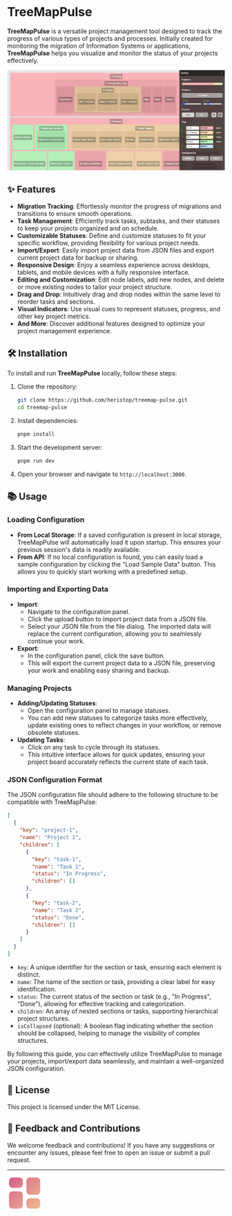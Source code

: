 # TreeMapPulse

**TreeMapPulse** is a versatile project management tool designed to track the progress of various types of projects and processes. Initially created for monitoring the migration of Information Systems or applications, **TreeMapPulse** helps you visualize and monitor the status of your projects effectively.

![screenshot](/public/screenshot.png)

## ✨ Features

- **Migration Tracking**: Effortlessly monitor the progress of migrations and transitions to ensure smooth operations.
- **Task Management**: Efficiently track tasks, subtasks, and their statuses to keep your projects organized and on schedule.
- **Customizable Statuses**: Define and customize statuses to fit your specific workflow, providing flexibility for various project needs.
- **Import/Export**: Easily import project data from JSON files and export current project data for backup or sharing.
- **Responsive Design**: Enjoy a seamless experience across desktops, tablets, and mobile devices with a fully responsive interface.
- **Editing and Customization**: Edit node labels, add new nodes, and delete or move existing nodes to tailor your project structure.
- **Drag and Drop**: Intuitively drag and drop nodes within the same level to reorder tasks and sections.
- **Visual Indicators**: Use visual cues to represent statuses, progress, and other key project metrics.
- **And More**: Discover additional features designed to optimize your project management experience.

## 🛠️ Installation

To install and run **TreeMapPulse** locally, follow these steps:

1. Clone the repository:

    ```bash
    git clone https://github.com/heristop/treemap-pulse.git
    cd treemap-pulse
    ```

2. Install dependencies:

    ```bash
    pnpm install
    ```

3. Start the development server:

    ```bash
    pnpm run dev
    ```

4. Open your browser and navigate to `http://localhost:3000`.

## 📚 Usage

### Loading Configuration

- **From Local Storage**: If a saved configuration is present in local storage, TreeMapPulse will automatically load it upon startup. This ensures your previous session's data is readily available.
- **From API**: If no local configuration is found, you can easily load a sample configuration by clicking the "Load Sample Data" button. This allows you to quickly start working with a predefined setup.

### Importing and Exporting Data

- **Import**:
  - Navigate to the configuration panel.
  - Click the upload button to import project data from a JSON file.
  - Select your JSON file from the file dialog. The imported data will replace the current configuration, allowing you to seamlessly continue your work.
- **Export**:
  - In the configuration panel, click the save button.
  - This will export the current project data to a JSON file, preserving your work and enabling easy sharing and backup.

### Managing Projects

- **Adding/Updating Statuses**:
  - Open the configuration panel to manage statuses.
  - You can add new statuses to categorize tasks more effectively, update existing ones to reflect changes in your workflow, or remove obsolete statuses.
- **Updating Tasks**:
  - Click on any task to cycle through its statuses.
  - This intuitive interface allows for quick updates, ensuring your project board accurately reflects the current state of each task.

### JSON Configuration Format

The JSON configuration file should adhere to the following structure to be compatible with TreeMapPulse:

```json
[
  {
    "key": "project-1",
    "name": "Project 1",
    "children": [
      {
        "key": "task-1",
        "name": "Task 1",
        "status": "In Progress",
        "children": []
      },
      {
        "key": "task-2",
        "name": "Task 2",
        "status": "Done",
        "children": []
      }
    ]
  }
]
```

- `key`: A unique identifier for the section or task, ensuring each element is distinct.
- `name`: The name of the section or task, providing a clear label for easy identification.
- `status`: The current status of the section or task (e.g., "In Progress", "Done"), allowing for effective tracking and categorization.
- `children`: An array of nested sections or tasks, supporting hierarchical project structures.
- `isCollapsed` (optional): A boolean flag indicating whether the section should be collapsed, helping to manage the visibility of complex structures.

By following this guide, you can effectively utilize TreeMapPulse to manage your projects, import/export data seamlessly, and maintain a well-organized JSON configuration.

## 📄 License

This project is licensed under the MIT License.

## 💬 Feedback and Contributions

We welcome feedback and contributions! If you have any suggestions or encounter any issues, please feel free to open an issue or submit a pull request.

---

![Logo](/public/logo-80x80.png)
